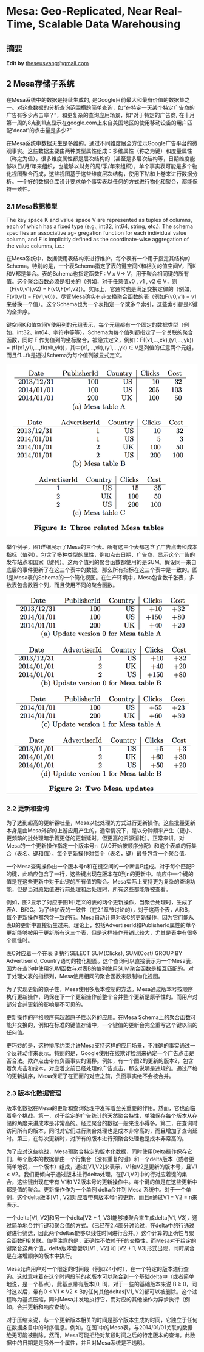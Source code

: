 # Mesa: Geo-Replicated, Near Real-Time, Scalable Data Warehousing


##  摘要

**Edit by** <theseusyang@gmail.com>


## 2 Mesa存储子系统

在Mesa系统中的数据是持续生成的, 是Google目前最大和最有价值的数据集之一。对这些数据的分析查询范围横跨简单查询，如“在特定一天某个特定广告商的广告有多少点击率？”，和更复杂的查询应用场景，如"对于特定的广告商, 在十月第一周的8点到11点显示在google.com上来自美国地区的使用移动设备的用户匹配'decaf'的点击量是多少?"

在Mesa系统中数据天生是多维的，通过不同维度展全方位示Google广告平台的微观事实。这些数据主要由两种类型属性组成：多维属性（称之为键）和度量属性（称之为值）。很多维度属性都是层次结构的（甚至是多层次结构等，日期维度能够以日/月/年来组织，也能够以财务的周/季/年来组织），单个事实表可能是多个物化视图聚合而成，这些视图基于这些维度层次结构，使用下钻和上卷来进行数据分析。一个好的数据仓库设计要求单个事实表以任何的方式进行物化和聚合，都能保持一致性。


### 2.1 Mesa数据模型


The key space K and value space V are represented as tuples of columns, each of which has a fixed type (e.g., int32, int64, string, etc.). The schema specifies an associative ag- gregation function for each individual value column, and F is implicitly defined as the coordinate-wise aggregation of the value columns, i.e.:

在Mesa系统中，数据使用表结构来进行维护。每个表有一个用于指定其结构的Schema。特别的是，一个表Schema指定了表的键空间K和相关的值空间V，而K和V都是集合。表的Schema也指定函数F : V x V-> V，用于聚合相同键的所有值。这个聚合函数必须是相关的（例如，对于任意值v0 , v1 , v2 ∈ V，则（F(v0,v1),v2) = F(v0,F(v1,v2)）。实际上，它通常也是满足交换定律的（例如，F(v0,v1) = F(v1,v0)），尽管Mesa确实有非交换聚合函数的表（例如F(v0,v1) = v1来替换一个值）。这个Schema也为一个表指定一个或多个索引，这些索引都是K键的全排序。

键空间K和值空间V使用列的元组表示，每个元组都有一个固定的数据类型（例如，int32、int64、字符串等等）。Schema为每个值列都指定了一个关联的聚合函数，同时 F 作为值列的坐标聚合，被隐式定义，例如：F((x1,...,xk),(y1,...,yk)) = (f1(x1,y1),...,fk(xk,yk))，其中(x1,...,xk),(y1,...,yk) ∈ V是列值的任意两个元组，而且f1...fk是通过Schema为每个值列被显式定义。

![Figure1:Three related Mesa tables](../upload/mesa_figure_1.png)

举个例子，图1详细展示了Mesa的三个表。所有这三个表都包含了广告点击和成本指标（值列），包含了多种类型的属性，例如点击日期、广告商、显示这个广告的发布站点和国家（键列）。这两个值列的聚合函数都使用的是SUM。假设同一来自底层的事件更新了在这三个表中的数据，那么所有指标在这三个表中是一致的。图1是Mesa表的Schema的一个简化视图。在生产环境中，Mesa包含数千张表，多数表包含数百个列，而且使用不同的聚合函数。

![Figure2:Two Mesa updates](../upload/mesa_figure_2.png)


### 2.2 更新和查询

为了达到超高的更新吞吐量，Mesa以批处理的方式进行更新操作。这些批量更新本身是由Mesa外部的上游应用产生的，通常情况下，是以分钟频率产生（更小、更频繁的批处理暗示着更低的更新延时，但更高的资源消耗）。正常来讲，对Mesa的一个更新操作指定一个版本号n（从0开始按顺序分配）和这个表单的行集合（表名、键和值）。每个更新操作对每个（表名，键）最多包含一个聚合值。


一个Mesa查询操作由一个版本号n和在键空间的一个断言P组成。对于每个匹配P的键，此响应包含了一行，这些键出现在版本在0到n的更新中。响应中一个键的值是在这些更新中对于此键的所有值的聚合。Mesa实际上支持更为复杂的查询功能，但是当对原始值进行前处理和后处理时，所有这些都能够被查看。

例如，图2显示了对应于图1中定义的表的两个更新操作，当聚合处理时，生成了表A、B和C。为了维护表的一致性（在2.1章节讨论的），对于这两个表，A和B，每个更新操作都包含一致的行。Mesa自动计算对表C的更新操作，因为它们能从表B的更新中直接衍生过来。理论上，包括AdvertiserId和PublisherId属性的单个更新能够被用于更新所有这三个表，但是这样操作开销比较大，尤其是表中有很多个属性时。


表C对应着一个在表 B 执行SELECT SUM(Clicks), SUM(Cost) GROUP BY AdvertiserId, Country语句的物化视图。这个查询可以直接表示为一个Mesa表，因为在查询中使用SUM函数与对表B的值列使用SUM聚合函数是相互匹配的。对于处理父表的指标列，Mesa使用相同的聚合函数来限制物化视图。

为了实现更新的原子性，Mesa使用多版本控制的方法。Mesa通过版本号按顺序执行更新操作，确保在下一个更新操作前整个合并整个更新是原子性的。而用户对部分合并更新的影响是不可见的。

更新操作的严格顺序有超越原子性以外的应用。在Mesa Schema上的聚合函数可能非交换的，例如在标准的键值存储中，一个键值的更新会完全重写这个键以前的任何值。

更巧妙的是，这种排序约束允许Mesa支持这样的应用场景，不准确的事实通过一个反转动作来表示。特别的是，Google使用在线欺诈检测来确定一个广告点击是否合法。欺诈点击带有负面事实的偏移。例如，有一个图2的更新的版本2，包含着负点击和成本，对应着之前已经处理的广告点击，那么说明是违规的。通过严格的更新排序，Mesa保证了在正面的对应之前，负面事实绝不会被合并。

### 2.3 版本化数据管理

版本化数据在Mesa的更新和查询处理中发挥着至关重要的作用。然而，它也面临着多个挑战。第一，对于给定的广告统计的天然聚合特性，单独保存每个版本从存储的角度来讲成本是非常高的。经过聚合的数据一般来说小得多。第二，在查询时访问所有的版本，同时对它们进行聚合处理也是成本非常高的，而且增加了查询延时。第三，在每次更新时，对所有的版本进行预聚合处理也是成本非常高的。


为了应对这些挑战，Mesa预聚合特定的版本化数据，同时使用Delta操作保存它们，每个版本的数据都由一个行集合（没有重复的键）和一个delta版本（或者更简单地说，一个版本）组成，通过[V1,V2]来表示，V1和V2是更新的版本号，且V1 ≤ V2。我们更倾向于通过版本进行delta处理。在[V1,V2]中的行对应着键的集合，这些键出现在带有 V1和 V2版本号的更新操作中。每个键的值是在这些更新中都是值的聚合。更新操作作为一个单例 delta合并到 Mesa 系统中。对于一个单例，这个delta版本[V1 , V2]对应着带有版本号n的更新，而且n通过V1 = V2 = n来表示。


一个delta[V1, V2]和另一个delta[V2 + 1, V3]能够被聚合来生成delta[V1, V3]，通过简单地合并行键和聚合值的方式。（已经在2.4部分讨论过，在delta中的行通过键进行筛选，因此两个deltas能够以线性时间进行合并。）这个计算的正确性与聚合函数F相关联。值得注意的是，正确性不依赖于F的交换性，而Mesa对于给定的键聚合这两个值，delta版本尝尝以[V1 , V2] 和 [V2 + 1, V3]形式出现，同时聚合是在递增顺序的版本中执行。


Mesa允许用户对一个限定的时间段（例如24小时），在一个特定的版本进行查询。这就意味着在这个时间段前的老版本可以聚合到一个基础delta中（或者简单地说，是一个基点），此基点带有版本[0, B]，对于一些的基础版本来说 B ≥ 0，同时这以后，带有0 ≤ V1 ≤ V2 ≤ B的任何其他deltas[V1, V2]都可以被删除。这个过程称为基点压缩，同时Mesa并发地执行它，而对应的其他操作为异步执行（例如，合并更新和响应查询）。


对于压缩来说，与一个更新版本相关的时间是那个版本生成的时间，它独立于任何在数据条目中的时序信息。例如，在图1中的Mesa表，与2014/01/01关联的数据绝无可能被删除。然而，Mesa可能拒绝对某段时间之后的特定版本的查询。此数据中的日期是是另外一个属性，并且对Mesa系统是不透明。






















